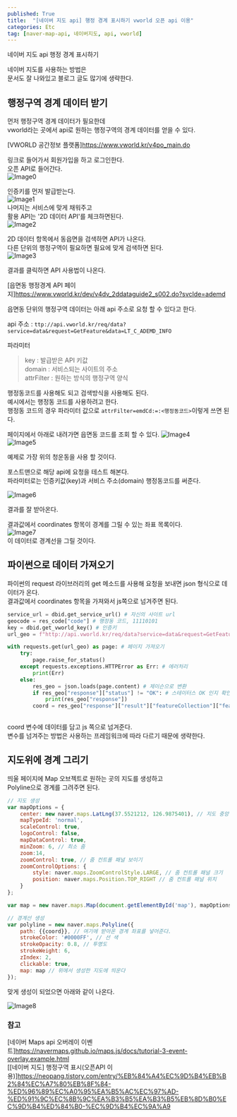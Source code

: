 ```yaml
---
published: True
title:  "[네이버 지도 api] 행정 경계 표시하기 vworld 오픈 api 이용"
categories: Etc
tag: [naver-map-api, 네이버지도, api, vworld]
---
```


네이버 지도 api 행정 경계 표시하기  

네이버 지도를 사용하는 방법은  
문서도 잘 나와있고 블로그 글도 많기에 생략한다.  

## 행정구역 경계 데이터 받기

먼저 행정구역 경계 데이터가 필요한데  
vworld라는 곳에서 api로 원하는 행정구역의 경계 데이터를 얻을 수 있다.

[VWORLD 공간정보 플랫폼]<https://www.vworld.kr/v4po_main.do> 

링크로 들어가서 회원가입을 하고 로그인한다.  
오픈 API로 들어간다.  
![Image0](/images/2023-02-20-naver_map_api_0.png)  

인증키를 먼저 발급받는다.  
![Image1](/images/2023-02-20-naver_map_api_1.png)  
나머지는 서비스에 맞게 채워주고  
활용 API는 '2D 데이터 API'를 체크하면된다.  
![Image2](/images/2023-02-20-naver_map_api_2.png)   

2D 데이터 항목에서 동읍면을 검색하면 API가 나온다.  
다른 단위의 행정구역이 필요하면 필요에 맞게 검색하면 된다.  
![Image3](/images/2023-02-20-naver_map_api_3.png)   

결과를 클릭하면 API 사용법이 나온다.  

[읍면동 행정경계 API 페이지]<https://www.vworld.kr/dev/v4dv_2ddataguide2_s002.do?svcIde=ademd>

읍면동 단위의 행정구역 데이터는 아래 api 주소로 요청 할 수 있다고 한다.  

api 주소 : ```ttp://api.vworld.kr/req/data?service=data&request=GetFeature&data=LT_C_ADEMD_INFO```  

파라미터  
>key : 발급받은 API 키값  
domain : 서비스되는 사이트의 주소  
attrFilter : 원하는 방식의 행정구역 양식  

행정동코드를 사용해도 되고 검색방식을 사용해도 된다.  
예시에서는 행정동 코드를 사용하려고 한다.  
행정동 코드의 경우 파라미터 값으로 ```attrFilter=emdCd:=:<행정동코드>```이렇게 쓰면 된다.  

페이지에서 아래로 내려가면 읍면동 코드를 조회 할 수 있다.
![Image4](/images/2023-02-20-naver_map_api_4.png)   
![Image5](/images/2023-02-20-naver_map_api_5.png)   

예제로 가장 위의 청운동을 사용 할 것이다.  

포스트맨으로 해당 api에 요청을 테스트 해본다.  
파라미터로는 인증키값(key)과 서비스 주소(domain) 행정동코드를 써준다.   

![Image6](/images/2023-02-20-naver_map_api_6.png) 

결과를 잘 받아온다.  

결과값에서 coordinates 항목이 경계를 그릴 수 있는 좌표 목록이다.  
![Image7](/images/2023-02-20-naver_map_api_7.png)  
이 데이터로 경계선을 그릴 것이다.  

## 파이썬으로 데이터 가져오기

파이썬의 request 라이브러리의 get 메소드를 사용해 요청을 보내면 json 형식으로 데이터가 온다.  
결과값에서 coordinates 항목을 가져와서 js쪽으로 넘겨주면 된다.    


```python
service_url = dbid.get_service_url() # 자신의 사이트 url
geocode = res_code["code"] # 행정동 코드, 11110101
key = dbid.get_vworld_key() # 인증키
url_geo = f"http://api.vworld.kr/req/data?service=data&request=GetFeature&data=LT_C_ADEMD_INFO&key={key}&domain={service_url}&attrFilter=emdCd:=:{geocode}"

with requests.get(url_geo) as page: # 페이지 가져오기
    try:
        page.raise_for_status()
    except requests.exceptions.HTTPError as Err: # 에러처리
        print(Err)
    else:
        res_geo = json.loads(page.content) # 제이슨으로 변환
        if res_geo["response"]["status"] != "OK": # 스테이터스 OK 인지 확인
            print(res_geo["response"])
        coord = res_geo["response"]["result"]["featureCollection"]["features"][0]["geometry"]["coordinates"][0][0] # 경계좌표목록 : js쪽으로 넘겨준다.
        
```
coord 변수에 데이터를 담고 js 쪽으로 넘겨준다.  
변수를 넘겨주는 방법은 사용하는 프레임워크에 따라 다르기 때문에 생략한다.    

## 지도위에 경계 그리기

띄울 페이지에 Map 오브젝트로 원하는 곳의 지도를 생성하고  
Polyline으로 경계를 그려주면 된다.  


```js
// 지도 생성
var mapOptions = {
    center: new naver.maps.LatLng(37.5521212, 126.9875401), // 지도 중앙 좌표
    mapTypeId: 'normal',
    scaleControl: true,
    logoControl: false,
    mapDataControl: true,
    minZoom: 6, // 최소 줌
    zoom:14,
    zoomControl: true, // 줌 컨트롤 패널 보이기
    zoomControlOptions: {
        style: naver.maps.ZoomControlStyle.LARGE, // 줌 컨트롤 패널 크기
        position: naver.maps.Position.TOP_RIGHT // 줌 컨트롤 패널 위치
    }
};

var map = new naver.maps.Map(document.getElementById('map'), mapOptions);

// 경계선 생성
var polyline = new naver.maps.Polyline({
    path: {{coord}}, // 여기에 받아온 경계 좌표를 넣어준다.
    strokeColor: '#0000FF', // 선 색
    strokeOpacity: 0.8, // 투명도
    strokeWeight: 6,
    zIndex: 2,
    clickable: true,
    map: map // 위에서 생성한 지도에 띄운다
});
```

맞게 생성이 되었으면 아래와 같이 나온다.  

![Image8](/images/2023-02-20-naver_map_api_8.png)  

### 참고

[네이버 Maps api 오버레이 이벤트]<https://navermaps.github.io/maps.js/docs/tutorial-3-event-overlay.example.html>  
[[네이버 지도] 행정구역 표시(오픈API 이용)]<https://neopang.tistory.com/entry/%EB%84%A4%EC%9D%B4%EB%B2%84%EC%A7%80%EB%8F%84-%ED%96%89%EC%A0%95%EA%B5%AC%EC%97%AD-%ED%91%9C%EC%8B%9C%EA%B3%B5%EA%B3%B5%EB%8D%B0%EC%9D%B4%ED%84%B0-%EC%9D%B4%EC%9A%A9>